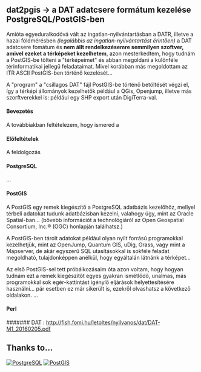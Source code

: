 ## dat2pgis -> a DAT adatcsere formátum kezelése PostgreSQL/PostGIS-ben
Amióta egyeduralkodóvá vált az ingatlan-nyilvántartásban a DATR, illetve a hazai földmérésben *(legalábbis az ingatlan-nyilvántartást érintően)* a DAT adatcsere fomátum és  **nem állt rendelkezésemre semmilyen szoftver, amivel ezeket a térképeket kezelhetem**, azon mesterkedtem, hogy tudnám a PostGIS-be tölteni a "térképeimet" és abban megoldani a különféle térinformatikai jellegű feladataimat.
Mivel korábban más megoldottam az ITR ASCII PostGIS-ben történő kezelését...

A "program" a "csillagos DAT" fájl PostGIS-be történő betöltését végzi el, így a térképi állományok kezelhetők például a QGis, Openjump, illetve más szorftverekkel is: például egy SHP export után DigiTerra-val.

#### Bevezetés
A továbbiakban feltételezem, hogy ismered a 

#### Előfeltételek
A feldolgozás 

#### PostgreSQL
...

#### PostGIS
A PostGIS egy remek kiegészítő a PostgreSQL adatbázis kezelőhöz, mellyel térbeli adatokat tudunk adatbázisban kezelni, valahogy úgy, mint az Oracle Spatial-ban... (bővebb információt a technológiáról az Open Geospatial Consortium, Inc.® (OGC) honlapján találhatsz.)

A PostGIS-ben tárolt adatokat például olyan nyílt forrású programokkal kezelhetjük, mint az OpenJump, Quantum GIS, uDig, Grass, vagy mint a Mapserver, de akár egyszerű SQL utasításokkal is sokféle feladat megoldható, tulajdonképpen anélkül, hogy egyáltalán látnánk a térképet...

Az első PostGIS-sel tett próbálkozásaim óta azon voltam, hogy hogyan tudnám ezt a remek kiegészítőt egyes gyakran ismétlődő, unalmas, más programokkal sok egér-kattintást igénylő eljárások helyettesítésére használni... pár esetben ez már sikerült is, ezekről olvashatsz a következő oldalakon.
...

#### Perl

#######
DAT : http://fish.fomi.hu/letoltes/nyilvanos/dat/DAT-M1_20160205.pdf



Thanks to...
------------
[![PostgreSQL](https://wiki.postgresql.org/images/3/30/PostgreSQL_logo.3colors.120x120.png)](http://www.postgresql.org)
[![PostGIS](https://upload.wikimedia.org/wikipedia/en/6/60/PostGIS_logo.png)](http://www.postgis.org)
